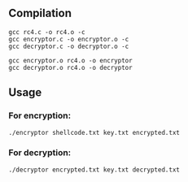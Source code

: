 ## Compilation
```
gcc rc4.c -o rc4.o -c
gcc encryptor.c -o encryptor.o -c
gcc decryptor.c -o decryptor.o -c

gcc encryptor.o rc4.o -o encryptor
gcc decryptor.o rc4.o -o decryptor

```

## Usage
### For encryption:
```
./encryptor shellcode.txt key.txt encrypted.txt

```
### For decryption:
```
./decryptor encrypted.txt key.txt decrypted.txt
```
